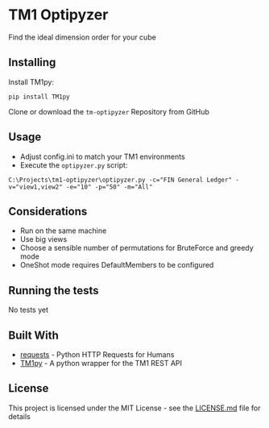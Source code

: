 
# TM1 Optipyzer

Find the ideal dimension order for your cube

## Installing

Install TM1py:
```
pip install TM1py
```

Clone or download the `tm-optipyzer` Repository from GitHub


## Usage

* Adjust config.ini to match your TM1 environments
* Execute the `optipyzer.py` script: 
```
C:\Projects\tm1-optipyzer\optipyzer.py -c="FIN General Ledger" -v="view1,view2" -e="10" -p="50" -m="All"
```

## Considerations
- Run on the same machine
- Use big views 
- Choose a sensible number of permutations for BruteForce and greedy mode
- OneShot mode requires DefaultMembers to be configured


## Running the tests

No tests yet

## Built With

* [requests](http://docs.python-requests.org/en/master/) - Python HTTP Requests for Humans
* [TM1py](https://github.com/cubewise-code/TM1py) - A python wrapper for the TM1 REST API


## License

This project is licensed under the MIT License - see the [LICENSE.md](LICENSE.md) file for details
